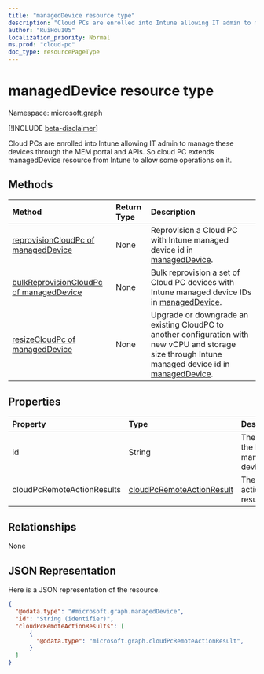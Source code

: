 ```yaml
---
title: "managedDevice resource type"
description: "Cloud PCs are enrolled into Intune allowing IT admin to manage these devices through the MEM portal and APIs. So cloud PC extends managedDevice resource from Intune to allow some operations on it."
author: "RuiHou105"
localization_priority: Normal
ms.prod: "cloud-pc"
doc_type: resourcePageType
---
```


# managedDevice resource type

Namespace: microsoft.graph

[!INCLUDE [beta-disclaimer](../../includes/beta-disclaimer.md)]

Cloud PCs are enrolled into Intune allowing IT admin to manage these devices through the MEM portal and APIs. So cloud PC extends managedDevice resource from Intune to allow some operations on it.

## Methods
|Method|Return Type|Description|
|:---|:---|:---|
|[reprovisionCloudPc of managedDevice](../api/intune-manageddevice-reprovisioncloudpc.md)|None|Reprovision a Cloud PC with Intune managed device id in [managedDevice](../resources/intune-manageddevice.md).|
|[bulkReprovisionCloudPc of managedDevice](../api/intune-manageddevice-bulkreprovisioncloudpc.md)|None|Bulk reprovision a set of Cloud PC devices with Intune managed device IDs in [managedDevice](../resources/intune-manageddevice.md).|
|[resizeCloudPc of managedDevice](../api/intune-manageddevice-resizecloudpc.md)|None|Upgrade or downgrade an existing CloudPC to another configuration with new vCPU and storage size through Intune managed device id in [managedDevice](../resources/intune-manageddevice.md).|

## Properties
|Property|Type|Description|
|:---|:---|:---|
|id|String|The ID of the Intune managed device.|
|cloudPcRemoteActionResults|[cloudPcRemoteActionResult](../resources/cloudpcremoteactionresult.md)|The remote action results.|

## Relationships
None

## JSON Representation
Here is a JSON representation of the resource.
<!-- {
  "blockType": "resource",
  "keyProperty": "id",
  "@odata.type": "microsoft.graph.managedDevice"
}
-->
``` json
{
  "@odata.type": "#microsoft.graph.managedDevice",
  "id": "String (identifier)",
  "cloudPcRemoteActionResults": [
      {
        "@odata.type": "microsoft.graph.cloudPcRemoteActionResult",
      }
  ]
}
```




